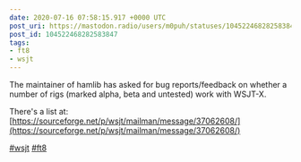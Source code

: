 ```yaml
---
date: 2020-07-16 07:58:15.917 +0000 UTC
post_uri: https://mastodon.radio/users/m0puh/statuses/104522468282583847
post_id: 104522468282583847
tags:
- ft8
- wsjt
---
```

The maintainer of hamlib has asked for bug reports/feedback on whether a number of rigs (marked alpha, beta and untested) work with WSJT-X.

There's a list at: [https://sourceforge.net/p/wsjt/mailman/message/37062608/](https://sourceforge.net/p/wsjt/mailman/message/37062608/)

[#wsjt](https://mastodon.radio/tags/wsjt) [#ft8](https://mastodon.radio/tags/ft8)


